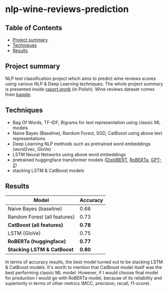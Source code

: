 # nlp-wine-reviews-prediction

## Table of Contents
- [Project summary](#project-summary)
- [Techniques](#techniques)
- [Results](#results)

## Project summary
NLP text classification project which aims to predict wine reviews scores using various NLP &amp; Deep Learning techniques. The whole project summary is presented inside [raport.ipynb](raport.ipynb) (in Polish). Wine reviews dataset comes from [kaggle](https://www.kaggle.com/datasets/zynicide/wine-reviews).


## Techniques

- Bag Of Words, TF-IDF, Bigrams for text representation using classic ML models
- Naive Bayes (Baseline), Random Forest, SGD, CatBoost using above text representations
- Deep Learning NLP methods such as pretrained word embeddings (word2vec, GloVe)
- LSTM Neural Networks using above word embeddings
- pretrained huggingface transformer models ([DistilBERT](https://huggingface.co/distilbert-base-uncased), [RoBERTa](https://huggingface.co/roberta-base), [GPT-2](https://huggingface.co/gpt2))
- stacking LSTM & CatBoost models

## Results
| Model                                               | Accuracy                        |
|-----------------------------------------------------|---------------------------------|
| Naive Bayes (baseline)                              | 0.66                            |
| Random Forest (all features)                        | 0.73                            |
|**CatBoost (all features)**  | **0.78** |
| LSTM (GloVe)                                        | 0.75                            |
| **RoBERTa (huggingface)**   | **0.77** |
| **Stacking LSTM & CatBoost**| **0.80** |

In terms of accuracy results, the best model turned out to be stacking LSTM & CatBoost models. 
It's worth to mention that CatBoost model itself was the best performing classic ML model. 
However, if I would choose final model for production I would go with RoBERTa model, 
because of its reliability and superiority in terms of other metrics (MCC, precision, recall, f1-score).
